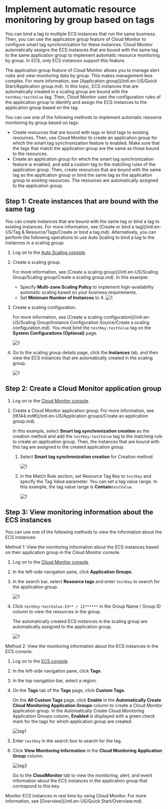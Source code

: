 # Implement automatic resource monitoring by group based on tags

You can bind a tag to multiple ECS instances that run the same business. Then, you can use the application group feature of Cloud Monitor to configure smart tag synchronization for these instances. Cloud Monitor automatically assigns the ECS instances that are bound with the same tag to the same application group to implement automatic resource monitoring by group. In ECS, only ECS instances support this feature.

The application group feature of Cloud Monitor allows you to manage alert rules and view monitoring data by group. This makes management less complex. For more information, see [Application group](/intl.en-US/Quick Start/Application group.md). In this topic, ECS instances that are automatically created in a scaling group are bound with the `testKey:testValue` tag. Then, Cloud Monitor uses the configuration rules of the application group to identify and assign the ECS instances to the application group based on the tag.

You can use one of the following methods to implement automatic resource monitoring by group based on tags:

-   Create resources that are bound with tags or bind tags to existing resources. Then, use Cloud Monitor to create an application group for which the smart tag synchronization feature is enabled. Make sure that the tags that match the application group are the same as those bound to the resources.
-   Create an application group for which the smart tag synchronization feature is enabled, and add a custom tag to the matching rules of the application group. Then, create resources that are bound with the same tag as the application group or bind the same tag as the application group to existing resources. The resources are automatically assigned to the application group.

## Step 1: Create instances that are bound with the same tag

You can create instances that are bound with the same tag or bind a tag to existing instances. For more information, see [Create or bind a tag](/intl.en-US/Tag & Resource/Tags/Create or bind a tag.md). Alternatively, you can perform the following operations to use Auto Scaling to bind a tag to the instances in a scaling group:

1.  Log on to the [Auto Scaling console](https://essnew.console.aliyun.com/).

2.  Create a scaling group.

    For more information, see [Create a scaling group](/intl.en-US/Scaling Group/Scaling group/Create a scaling group.md). In this example:

    -   Specify **Multi-zone Scaling Policy** to implement high-availability automatic scaling based on your business requirements.
    -   Set **Minimum Number of Instances** to 4.
    ![1](https://static-aliyun-doc.oss-accelerate.aliyuncs.com/assets/img/en-US/4539803061/p81641.png)

3.  Create a scaling configuration.

    For more information, see [Create a scaling configuration](/intl.en-US/Scaling Group/Instance Configuration Source/Create a scaling configuration.md). You must bind the `testKey:testValue` tag on the **System Configurations \(Optional\)** page.

    ![1](https://static-aliyun-doc.oss-accelerate.aliyuncs.com/assets/img/en-US/4539803061/p81642.png)

4.  Go to the scaling group details page, click the **Instances** tab, and then view the ECS instances that are automatically created in the scaling group.

    ![1](https://static-aliyun-doc.oss-accelerate.aliyuncs.com/assets/img/en-US/4539803061/p81643.png)


## Step 2: Create a Cloud Monitor application group

1.  Log on to the [Cloud Monitor console](https://cms-intl.console.aliyun.com).

2.  Create a Cloud Monitor application group. For more information, see [t6144.md\#](/intl.en-US/Application groups/Create an application group.md).

    In this example, select **Smart tag synchronization creation** as the creation method and add the `testKey:testValue` tag to the matching rule to create an application group. Then, the instances that are bound with this tag are assigned to the created application group.

    1.  Select **Smart tag synchronization creation** for Creation method.

        ![1](https://static-aliyun-doc.oss-accelerate.aliyuncs.com/assets/img/en-US/4539803061/p81647.png)

    2.  In the Match Rule section, set Resource Tag Key to `testKey` and specify the Tag Value parameter. You can set a tag value range. In this example, the tag value range is **Contain**`testValue`.

        ![1](https://static-aliyun-doc.oss-accelerate.aliyuncs.com/assets/img/en-US/4539803061/p81650.png)


## Step 3: View monitoring information about the ECS instances

You can use one of the following methods to view the information about the ECS instances:

Method 1: View the monitoring information about the ECS instances based on their application group in the Cloud Monitor console.

1.  Log on to the [Cloud Monitor console](https://cms-intl.console.aliyun.com).

2.  In the left-side navigation pane, click **Application Groups**.

3.  In the search bar, select **Resource tags** and enter `testKey` to search for the application group.

    ![1](https://static-aliyun-doc.oss-accelerate.aliyuncs.com/assets/img/en-US/4539803061/p81654.png)

4.  Click `testKey-testValue-53** / 22******` in the Group Name / Group ID column to view the resources in the group.

    The automatically created ECS instances in the scaling group are automatically assigned to the application group.

    ![1](https://static-aliyun-doc.oss-accelerate.aliyuncs.com/assets/img/en-US/4539803061/p81657.png)


Method 2: View the monitoring information about the ECS instances in the ECS console.

1.  Log on to the [ECS console](https://ecs.console.aliyun.com).

2.  In the left-side navigation pane, click **Tags**.

3.  In the top navigation bar, select a region.

4.  On the **Tags** tab of the **Tags** page, click **Custom Tags**.

    On the **All Custom Tags** page, click **Enable** in the **Automatically Create Cloud Monitoring Application Groups** column to create a Cloud Monitor application group. In the Automatically Create Cloud Monitoring Application Groups column, **Enabled** is displayed with a green check mark for the tags for which application group are created.

    ![tag1](https://static-aliyun-doc.oss-accelerate.aliyuncs.com/assets/img/en-US/4539803061/p101995.png)

5.  Enter `testKey` in the search box to search for the tag.

6.  Click **View Monitoring Information** in the **Cloud Monitoring Application Group** column.

    ![tag2](https://static-aliyun-doc.oss-accelerate.aliyuncs.com/assets/img/en-US/5539803061/p101996.png)

    Go to the **CloudMonitor** tab to view the monitoring, alert, and event information about the ECS instances in the application group that correspond to this key.


Monitor ECS instances in real time by using Cloud Monitor. For more information, see [Overview](/intl.en-US/Quick Start/Overview.md).

